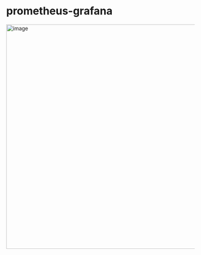 # prometheus-grafana

<img width="800" height="600" alt="image" src="https://github.com/user-attachments/assets/af1ed07f-165d-4085-b6d8-d35fb4d0d0a1" />
